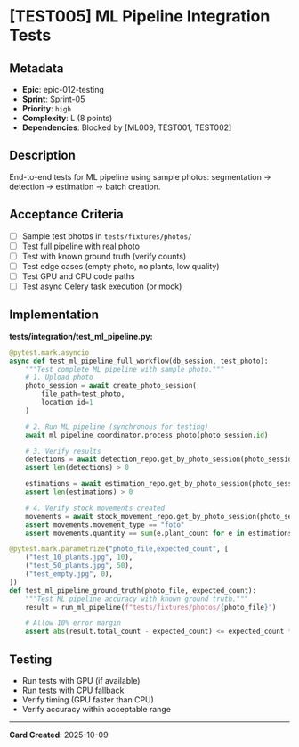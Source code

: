 # [TEST005] ML Pipeline Integration Tests

## Metadata

- **Epic**: epic-012-testing
- **Sprint**: Sprint-05
- **Priority**: `high`
- **Complexity**: L (8 points)
- **Dependencies**: Blocked by [ML009, TEST001, TEST002]

## Description

End-to-end tests for ML pipeline using sample photos: segmentation → detection → estimation → batch
creation.

## Acceptance Criteria

- [ ] Sample test photos in `tests/fixtures/photos/`
- [ ] Test full pipeline with real photo
- [ ] Test with known ground truth (verify counts)
- [ ] Test edge cases (empty photo, no plants, low quality)
- [ ] Test GPU and CPU code paths
- [ ] Test async Celery task execution (or mock)

## Implementation

**tests/integration/test_ml_pipeline.py:**

```python
@pytest.mark.asyncio
async def test_ml_pipeline_full_workflow(db_session, test_photo):
    """Test complete ML pipeline with sample photo."""
    # 1. Upload photo
    photo_session = await create_photo_session(
        file_path=test_photo,
        location_id=1
    )

    # 2. Run ML pipeline (synchronous for testing)
    await ml_pipeline_coordinator.process_photo(photo_session.id)

    # 3. Verify results
    detections = await detection_repo.get_by_photo_session(photo_session.id)
    assert len(detections) > 0

    estimations = await estimation_repo.get_by_photo_session(photo_session.id)
    assert len(estimations) > 0

    # 4. Verify stock movements created
    movements = await stock_movement_repo.get_by_photo_session(photo_session.id)
    assert movements.movement_type == "foto"
    assert movements.quantity == sum(e.plant_count for e in estimations)

@pytest.mark.parametrize("photo_file,expected_count", [
    ("test_10_plants.jpg", 10),
    ("test_50_plants.jpg", 50),
    ("test_empty.jpg", 0),
])
def test_ml_pipeline_ground_truth(photo_file, expected_count):
    """Test ML pipeline accuracy with known ground truth."""
    result = run_ml_pipeline(f"tests/fixtures/photos/{photo_file}")

    # Allow 10% error margin
    assert abs(result.total_count - expected_count) <= expected_count * 0.1
```

## Testing

- Run tests with GPU (if available)
- Run tests with CPU fallback
- Verify timing (GPU faster than CPU)
- Verify accuracy within acceptable range

---
**Card Created**: 2025-10-09
